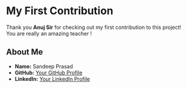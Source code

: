 # My First Contribution

Thank you **Anuj Sir** for checking out my first contribution to this project! <br>
You are really an amazing teacher !

## About Me
- **Name:** Sandeep Prasad
- **GitHub:** [Your GitHub Profile](https://github.com/Sandeep-Petwal)
- **LinkedIn:** [Your LinkedIn Profile](https://www.linkedin.com/in/sandeep-petwal/)
